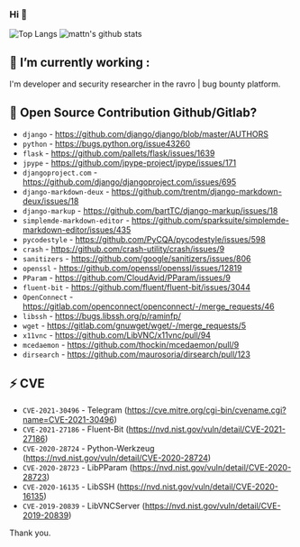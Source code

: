 ### Hi 👋

![Top Langs](https://github-readme-stats.vercel.app/api/top-langs/?username=raminfp&hide=html)
![mattn's github stats](https://github-readme-stats.vercel.app/api?username=raminfp&show_icons=true&count_private=true&line_height=40)


<!--
**raminfp/raminfp** is a ✨ _special_ ✨ repository because its `README.md` (this file) appears on your GitHub profile.

Here are some ideas to get you started:

- 🔭 I’m currently working on ...
- 🌱 I’m currently learning ...
- 👯 I’m looking to collaborate on ...
- 🤔 I’m looking for help with ...
- 💬 Ask me about ...
- 📫 How to reach me: ...
- 😄 Pronouns: ...
- ⚡ Fun fact: ...
-->

## 🔭 I’m currently working :
I'm developer and security researcher in the ravro | bug bounty platform.

## 🌱 Open Source Contribution Github/Gitlab?
- `django` - https://github.com/django/django/blob/master/AUTHORS
- `python` - https://bugs.python.org/issue43260
- `flask` - https://github.com/pallets/flask/issues/1639
- `jpype` - https://github.com/jpype-project/jpype/issues/171
- `djangoproject.com` - https://github.com/django/djangoproject.com/issues/695
- `django-markdown-deux` - https://github.com/trentm/django-markdown-deux/issues/18
- `django-markup` - https://github.com/bartTC/django-markup/issues/18
- `simplemde-markdown-editor` - https://github.com/sparksuite/simplemde-markdown-editor/issues/435
- `pycodestyle` - https://github.com/PyCQA/pycodestyle/issues/598
- `crash` - https://github.com/crash-utility/crash/issues/9
- `sanitizers` - https://github.com/google/sanitizers/issues/806
- `openssl` - https://github.com/openssl/openssl/issues/12819
- `PParam` - https://github.com/CloudAvid/PParam/issues/9
- `fluent-bit` - https://github.com/fluent/fluent-bit/issues/3044
- `OpenConnect` - https://gitlab.com/openconnect/openconnect/-/merge_requests/46
- `libssh` - https://bugs.libssh.org/p/raminfp/
- `wget` - https://gitlab.com/gnuwget/wget/-/merge_requests/5
- `x11vnc` - https://github.com/LibVNC/x11vnc/pull/94
- `mcedaemon` - https://github.com/thockin/mcedaemon/pull/9
- `dirsearch` - https://github.com/maurosoria/dirsearch/pull/123

## ⚡ CVE
- `CVE-2021-30496` - Telegram (https://cve.mitre.org/cgi-bin/cvename.cgi?name=CVE-2021-30496)
- `CVE-2021-27186` - Fluent-Bit (https://nvd.nist.gov/vuln/detail/CVE-2021-27186)
- `CVE-2020-28724` - Python-Werkzeug (https://nvd.nist.gov/vuln/detail/CVE-2020-28724)
- `CVE-2020-28723` - LibPParam (https://nvd.nist.gov/vuln/detail/CVE-2020-28723)
- `CVE-2020-16135` - LibSSH (https://nvd.nist.gov/vuln/detail/CVE-2020-16135)
- `CVE-2019-20839` - LibVNCServer (https://nvd.nist.gov/vuln/detail/CVE-2019-20839)

Thank you.


